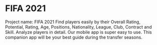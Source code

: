 # FIFA 2021
Project name: FIFA 2021
Find players easily by their Overall Rating, Potential, Rating, Age, Positions, Nationality, League, Club, Contract and Skill. Analyze players in detail. Our mobile app is super easy to use. This companion app will be your best guide during the transfer seasons.

